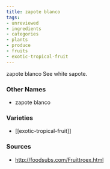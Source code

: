 ```yaml
---
title: zapote blanco
tags:
- unreviewed
- ingredients
- categories
- plants
- produce
- fruits
- exotic-tropical-fruit
---
```

zapote blanco See white sapote.

### Other Names

* zapote blanco

### Varieties

* [[exotic-tropical-fruit]]

### Sources
* http://foodsubs.com/Fruittroex.html

